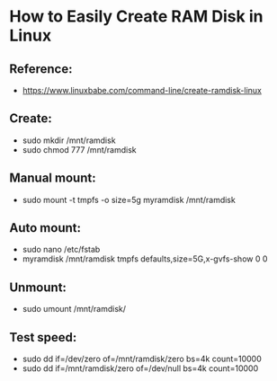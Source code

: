 # How to Easily Create RAM Disk in Linux

## Reference:
*  https://www.linuxbabe.com/command-line/create-ramdisk-linux

## Create:
*  sudo mkdir /mnt/ramdisk
*  sudo chmod 777 /mnt/ramdisk

## Manual mount:
*  sudo mount -t tmpfs -o size=5g myramdisk /mnt/ramdisk

## Auto mount:
*  sudo nano /etc/fstab
*  myramdisk  /mnt/ramdisk  tmpfs  defaults,size=5G,x-gvfs-show  0  0

## Unmount:
*  sudo umount /mnt/ramdisk/

## Test speed:
*  sudo dd if=/dev/zero of=/mnt/ramdisk/zero bs=4k count=10000
*  sudo dd if=/mnt/ramdisk/zero of=/dev/null bs=4k count=10000
